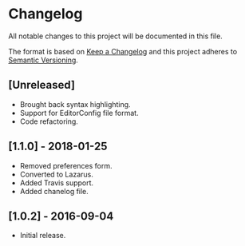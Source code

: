 # Changelog
All notable changes to this project will be documented in this file.

The format is based on [Keep a Changelog](http://keepachangelog.com/en/1.0.0/)
and this project adheres to [Semantic Versioning](http://semver.org/spec/v2.0.0.html).

## [Unreleased]

- Brought back syntax highlighting.
- Support for EditorConfig file format.
- Code refactoring.

## [1.1.0] - 2018-01-25

- Removed preferences form.
- Converted to Lazarus.
- Added Travis support.
- Added chanelog file.

## [1.0.2] - 2016-09-04

- Initial release.
